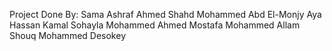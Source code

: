 Project Done By:
Sama Ashraf Ahmed 
Shahd Mohammed Abd El-Monjy
Aya Hassan Kamal
Sohayla Mohammed Ahmed
Mostafa Mohammed Allam
Shouq Mohammed Desokey
